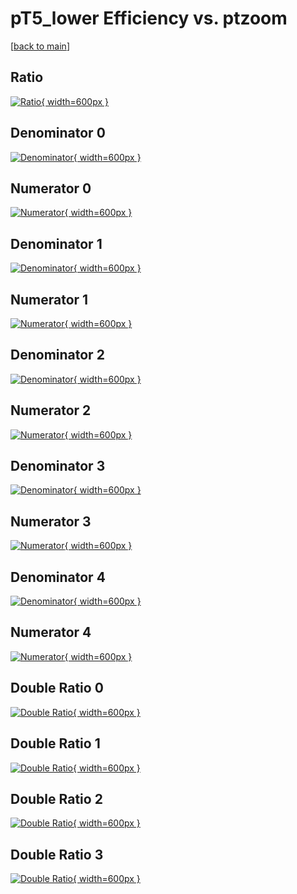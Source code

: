 # pT5_lower Efficiency vs. ptzoom

[[back to main](./)]



## Ratio

[![Ratio](../mtv/var/pT5_lower_base_211_1_eff_ptzoom.png){ width=600px }](../mtv/var/pT5_lower_base_211_1_eff_ptzoom.pdf)

## Denominator 0

[![Denominator](../mtv/den/pT5_lower_base_211_1_eff_ptzoom_den0.png){ width=600px }](../mtv/den/pT5_lower_base_211_1_eff_ptzoom_den0.pdf)

## Numerator 0

[![Numerator](../mtv/num/pT5_lower_base_211_1_eff_ptzoom_num0.png){ width=600px }](../mtv/num/pT5_lower_base_211_1_eff_ptzoom_num0.pdf)

## Denominator 1

[![Denominator](../mtv/den/pT5_lower_base_211_1_eff_ptzoom_den1.png){ width=600px }](../mtv/den/pT5_lower_base_211_1_eff_ptzoom_den1.pdf)

## Numerator 1

[![Numerator](../mtv/num/pT5_lower_base_211_1_eff_ptzoom_num1.png){ width=600px }](../mtv/num/pT5_lower_base_211_1_eff_ptzoom_num1.pdf)

## Denominator 2

[![Denominator](../mtv/den/pT5_lower_base_211_1_eff_ptzoom_den2.png){ width=600px }](../mtv/den/pT5_lower_base_211_1_eff_ptzoom_den2.pdf)

## Numerator 2

[![Numerator](../mtv/num/pT5_lower_base_211_1_eff_ptzoom_num2.png){ width=600px }](../mtv/num/pT5_lower_base_211_1_eff_ptzoom_num2.pdf)

## Denominator 3

[![Denominator](../mtv/den/pT5_lower_base_211_1_eff_ptzoom_den3.png){ width=600px }](../mtv/den/pT5_lower_base_211_1_eff_ptzoom_den3.pdf)

## Numerator 3

[![Numerator](../mtv/num/pT5_lower_base_211_1_eff_ptzoom_num3.png){ width=600px }](../mtv/num/pT5_lower_base_211_1_eff_ptzoom_num3.pdf)

## Denominator 4

[![Denominator](../mtv/den/pT5_lower_base_211_1_eff_ptzoom_den4.png){ width=600px }](../mtv/den/pT5_lower_base_211_1_eff_ptzoom_den4.pdf)

## Numerator 4

[![Numerator](../mtv/num/pT5_lower_base_211_1_eff_ptzoom_num4.png){ width=600px }](../mtv/num/pT5_lower_base_211_1_eff_ptzoom_num4.pdf)

## Double Ratio 0

[![Double Ratio](../mtv/ratio/pT5_lower_base_211_1_eff_ptzoom_ratio0.png){ width=600px }](../mtv/ratio/pT5_lower_base_211_1_eff_ptzoom_ratio0.pdf)

## Double Ratio 1

[![Double Ratio](../mtv/ratio/pT5_lower_base_211_1_eff_ptzoom_ratio1.png){ width=600px }](../mtv/ratio/pT5_lower_base_211_1_eff_ptzoom_ratio1.pdf)

## Double Ratio 2

[![Double Ratio](../mtv/ratio/pT5_lower_base_211_1_eff_ptzoom_ratio2.png){ width=600px }](../mtv/ratio/pT5_lower_base_211_1_eff_ptzoom_ratio2.pdf)

## Double Ratio 3

[![Double Ratio](../mtv/ratio/pT5_lower_base_211_1_eff_ptzoom_ratio3.png){ width=600px }](../mtv/ratio/pT5_lower_base_211_1_eff_ptzoom_ratio3.pdf)

